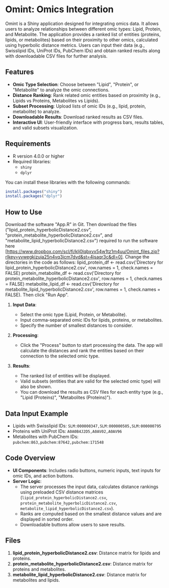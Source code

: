# Omint: Omics Integration

Omint is a Shiny application designed for integrating omics data. It allows users to analyze relationships between different omic types: Lipid, Protein, and Metabolite. The application provides a ranked list of entities (proteins, lipids, or metabolites) based on their proximity to other omics, calculated using hyperbolic distance metrics. Users can input their data (e.g., Swisslipid IDs, UniProt IDs, PubChem IDs) and obtain ranked results along with downloadable CSV files for further analysis.

## Features
- **Omic Type Selection**: Choose between "Lipid", "Protein", or "Metabolite" to analyze the omic connections.
- **Distance Ranking**: Rank related omic entities based on proximity (e.g., Lipids vs Proteins, Metabolites vs Lipids).
- **Subset Processing**: Upload lists of omic IDs (e.g., lipid, protein, metabolite) to analyze.
- **Downloadable Results**: Download ranked results as CSV files.
- **Interactive UI**: User-friendly interface with progress bars, results tables, and valid subsets visualization.

## Requirements
- R version 4.0.0 or higher
- Required libraries:
  - `shiny`
  - `dplyr`

You can install these libraries with the following commands:
```r
install.packages("shiny")
install.packages("dplyr")
```

## How to Use
Download the software "App.R" in Git. Then download the files ("lipid_protein_hyperbolicDistance2.csv", "protein_metabolite_hyperbolicDistance2.csv", and "metabolite_lipid_hyperbolicDistance2.csv") required to run the software here [https://www.dropbox.com/scl/fi/klj0lqbxvx54w1tz1m4uu/Omint_files.zip?rlkey=yvwegkizuja25n4vq3icm7dvd&st=4jsaqr3c&dl=0]. Change the directories in the code as follows:
      lipid_protein_df <- read.csv('Directory for lipid_protein_hyperbolicDistance2.csv', row.names = 1, check.names = FALSE)
      protein_metabolite_df <- read.csv('Directory for protein_metabolite_hyperbolicDistance2.csv', row.names = 1, check.names = FALSE)
      metabolite_lipid_df <- read.csv('Directory for metabolite_lipid_hyperbolicDistance2.csv', row.names = 1, check.names = FALSE).
Then click "Run App".
1. **Input Data**:
   - Select the omic type (Lipid, Protein, or Metabolite).
   - Input comma-separated omic IDs for lipids, proteins, or metabolites.
   - Specify the number of smallest distances to consider.

2. **Processing**:
   - Click the "Process" button to start processing the data. The app will calculate the distances and rank the entities based on their connection to the selected omic type.

3. **Results**:
   - The ranked list of entities will be displayed.
   - Valid subsets (entities that are valid for the selected omic type) will also be shown.
   - You can download the results as CSV files for each entity type (e.g., "Lipid (Proteins)", "Metabolites (Proteins)").

## Data Input Example
- Lipids with Swisslipid IDs: `SLM:000000347,SLM:000000505,SLM:000000795`
- Proteins with UniProt IDs: `A0A0B4J2D5,A0AV02,A0AV96`
- Metabolites with PubChem IDs: `pubchem:863,pubchem:87642,pubchem:171548`

## Code Overview
- **UI Components**: Includes radio buttons, numeric inputs, text inputs for omic IDs, and action buttons.
- **Server Logic**:
  - The server processes the input data, calculates distance rankings using preloaded CSV distance matrices (`lipid_protein_hyperbolicDistance2.csv`, `protein_metabolite_hyperbolicDistance2.csv`, `metabolite_lipid_hyperbolicDistance2.csv`).
  - Ranks are computed based on the smallest distance values and are displayed in sorted order.
  - Downloadable buttons allow users to save results.

## Files
1. **lipid_protein_hyperbolicDistance2.csv**: Distance matrix for lipids and proteins.
2. **protein_metabolite_hyperbolicDistance2.csv**: Distance matrix for proteins and metabolites.
3. **metabolite_lipid_hyperbolicDistance2.csv**: Distance matrix for metabolites and lipids.
